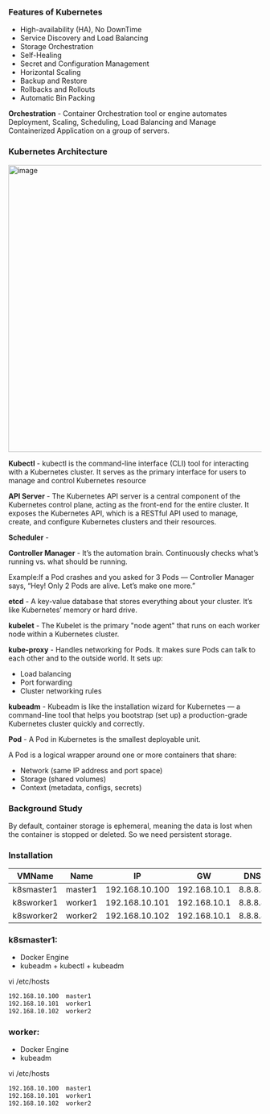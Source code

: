### Features of Kubernetes

- High-availability (HA), No DownTime
- Service Discovery and Load Balancing
- Storage Orchestration
- Self-Healing
- Secret and Configuration Management
- Horizontal Scaling
- Backup and Restore
- Rollbacks and Rollouts
- Automatic Bin Packing

**Orchestration**  - Container Orchestration tool or engine automates Deployment, Scaling, Scheduling, Load Balancing and Manage Containerized Application on a group of servers.


### Kubernetes Architecture
<img width="975" height="570" alt="image" src="https://github.com/user-attachments/assets/cf4660bc-9706-4169-81e9-8c1a4330ac4b" />

**Kubectl** - kubectl is the command-line interface (CLI) tool for interacting with a Kubernetes cluster. It serves as the primary interface for users to manage and control Kubernetes resource

**API Server** - The Kubernetes API server is a central component of the Kubernetes control plane, acting as the front-end for the entire cluster. It exposes the Kubernetes API, which is a RESTful API used to manage, create, and configure Kubernetes clusters and their resources.

**Scheduler** - 

**Controller Manager** - It’s the automation brain. Continuously checks what’s running vs. what should be running.

Example:If a Pod crashes and you asked for 3 Pods — Controller Manager says, “Hey! Only 2 Pods are alive. Let’s make one more.”

**etcd** - A key-value database that stores everything about your cluster. It’s like Kubernetes’ memory or hard drive.

**kubelet** - The Kubelet is the primary "node agent" that runs on each worker node within a Kubernetes cluster.

**kube-proxy** - Handles networking for Pods. It makes sure Pods can talk to each other and to the outside world. 
It sets up:
- Load balancing
- Port forwarding
- Cluster networking rules

**kubeadm** - Kubeadm is like the installation wizard for Kubernetes — a command-line tool that helps you bootstrap (set up) a production-grade Kubernetes cluster quickly and correctly.

**Pod** - A Pod in Kubernetes is the smallest deployable unit.

A Pod is a logical wrapper around one or more containers that share:
- Network (same IP address and port space)
- Storage (shared volumes)
- Context (metadata, configs, secrets)

### Background Study 
By default, container storage is ephemeral, meaning the data is lost when the container is stopped or deleted. So we need persistent storage.

### Installation 

| VMName | Name | IP | GW | DNS |
| --- | ---- | ---- | ---- | ---- | 
k8smaster1 | master1 | 192.168.10.100 | 192.168.10.1 | 8.8.8.8 |
k8sworker1 | worker1 | 192.168.10.101 | 192.168.10.1 | 8.8.8.8 |
k8sworker2 | worker2 | 192.168.10.102 | 192.168.10.1 | 8.8.8.8 |

### k8smaster1:
- Docker Engine
- kubeadm + kubectl + kubeadm
  
vi /etc/hosts
```bash
192.168.10.100  master1
192.168.10.101  worker1
192.168.10.102  worker2
```

### worker:
- Docker Engine
- kubeadm
  
vi /etc/hosts
```bash
192.168.10.100  master1
192.168.10.101  worker1
192.168.10.102  worker2
```


